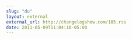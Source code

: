 ```yaml
---
slug: "du"
layout: external
external_url: http://changelogshow.com/105.rss
date: 2011-05-09T11:04:10-05:00
---
```

